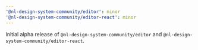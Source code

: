 ```yaml
---
'@nl-design-system-community/editor': minor
'@nl-design-system-community/editor-react': minor
---
```


Initial alpha release of `@nl-design-system-community/editor` and `@nl-design-system-community/editor-react`.
